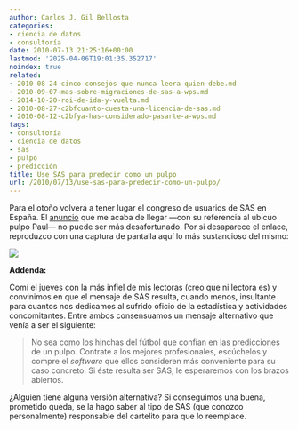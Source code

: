 ```yaml
---
author: Carlos J. Gil Bellosta
categories:
- ciencia de datos
- consultoría
date: 2010-07-13 21:25:16+00:00
lastmod: '2025-04-06T19:01:35.352717'
noindex: true
related:
- 2010-08-24-cinco-consejos-que-nunca-leera-quien-debe.md
- 2010-09-07-mas-sobre-migraciones-de-sas-a-wps.md
- 2014-10-20-roi-de-ida-y-vuelta.md
- 2010-08-27-c2bfcuanto-cuesta-una-licencia-de-sas.md
- 2010-08-12-c2bfya-has-considerado-pasarte-a-wps.md
tags:
- consultoría
- ciencia de datos
- sas
- pulpo
- predicción
title: Use SAS para predecir como un pulpo
url: /2010/07/13/use-sas-para-predecir-como-un-pulpo/
---
```


Para el otoño volverá a tener lugar el congreso de usuarios de SAS en España. El [anuncio](http://www.sas.com/mailings/camp2007/c20921.html) que me acaba de llegar —con su referencia al ubicuo pulpo Paul— no puede ser más desafortunado. Por si desaparece el enlace, reproduzco con una captura de pantalla aquí lo más sustancioso del mismo:

[![](/wp-uploads/2010/07/sas_pulpo_paul.png#center)
](/wp-uploads/2010/07/sas_pulpo_paul.png#center)

**Addenda:**

Comí el jueves con la más infiel de mis lectoras (creo que ni lectora es) y convinimos en que el mensaje de SAS resulta, cuando menos, insultante para cuantos nos dedicamos al sufrido oficio de la estadística y actividades concomitantes. Entre ambos consensuamos un mensaje alternativo que venía a ser el siguiente:


>No sea como los hinchas del fútbol que confían en las predicciones de un pulpo. Contrate a los mejores profesionales, escúchelos y compre el _software_ que ellos consideren más conveniente para su caso concreto. Si éste resulta ser SAS, le esperaremos con los brazos abiertos.


¿Alguien tiene alguna versión alternativa? Si conseguimos una buena, prometido queda, se la hago saber al tipo de SAS (que conozco personalmente) responsable del cartelito para que lo reemplace.